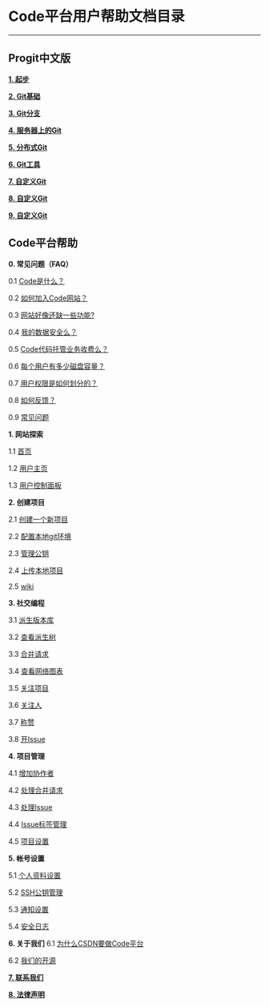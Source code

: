 # **Code平台用户帮助文档目录**

----------

## **Progit中文版**
**[1. 起步](/help/CSDN_Code/progit/zh/01-introduction/01-chapter1)**

**[2. Git基础](/help/CSDN_Code/progit/zh/02-git-basics/01-chapter2)**

**[3. Git分支](/help/CSDN_Code/progit/zh/03-git-branching/01-chapter3)**

**[4. 服务器上的Git](/help/CSDN_Code/progit/zh/04-git-server/01-chapter4)**

**[5. 分布式Git](/help/CSDN_Code/progit/zh/05-distributed-git/01-chapter5)**

**[6. Git工具](/help/CSDN_Code/progit/zh/06-git-tools/01-chapter6)**

**[7. 自定义Git](/help/CSDN_Code/progit/zh/07-customizing-git/01-chapter7)**

**[8. 自定义Git](/help/CSDN_Code/progit/zh/08-git-and-other-scms/01-chapter8)**

**[9. 自定义Git](/help/CSDN_Code/progit/zh/09-git-internals/01-chapter9)**

## **Code平台帮助**

**0. 常见问题（FAQ）**

0.1 [Code是什么？](/help/CSDN_Code/code_support/FAQ_0_1 "Code是什么？")

0.2 [如何加入Code网站？](/help/CSDN_Code/code_support/FAQ_0_2 "如何加入Code网站？")

0.3 [网站好像还缺一些功能?](/help/CSDN_Code/code_support/FAQ_0_4 "网站好像还缺一些功能?")

0.4 [我的数据安全么？](/help/CSDN_Code/code_support/FAQ_0_5 "我的数据安全么")

0.5 [Code代码托管业务收费么？](/help/CSDN_Code/code_support/FAQ_0_6 "Code代码托管业务收费么?")

0.6 [每个用户有多少磁盘容量？](/help/CSDN_Code/code_support/FAQ_0_7 "每个用户有多少磁盘容量?")

0.7 [用户权限是如何划分的？](/help/CSDN_Code/code_support/FAQ_0_8 "用户权限是如何划分的？")

0.8 [如何反馈？](/help/CSDN_Code/code_support/FAQ_0_9 "如何提交错误报告？")

0.9 [常见问题](/help/CSDN_Code/code_support/FAQ_0_10 "常见问题")

**1. 网站探索**

1.1 [首页](/help/CSDN_Code/code_support/FAQ_1_1 "首页")

1.2 [用户主页](/help/CSDN_Code/code_support/FAQ_1_7 "用户主页")

1.3 [用户控制面板](/help/CSDN_Code/code_support/FAQ_1_8 "用户控制面板")

**2. 创建项目**

2.1 [创建一个新项目](/help/CSDN_Code/code_support/FAQ_2_1 "创建一个新项目")

2.2 [配置本地git环境](/help/CSDN_Code/code_support/FAQ_2_2 "配置本地git环境")

2.3 [管理公钥](/help/CSDN_Code/code_support/FAQ_2_3 "管理公钥")

2.4 [上传本地项目](/help/CSDN_Code/code_support/FAQ_2_4 "上传本地项目")

2.5 [wiki](/help/CSDN_Code/code_support/FAQ_2_5 "wiki")

**3. 社交编程**

3.1 [派生版本库](/help/CSDN_Code/code_support/FAQ_3_1 "派生版本库")

3.2 [查看派生树](/help/CSDN_Code/code_support/FAQ_3_2 "查看派生树")

3.3 [合并请求](/help/CSDN_Code/code_support/FAQ_3_3 "合并请求")

3.4 [查看网络图表](/help/CSDN_Code/code_support/FAQ_3_4 "查看网络图表")

3.5 [关注项目](/help/CSDN_Code/code_support/FAQ_3_5 "关注项目")

3.6 [关注人](/help/CSDN_Code/code_support/FAQ_3_6 "关注人")

3.7 [称赞](/help/CSDN_Code/code_support/FAQ_3_7 "称赞")

3.8 [开Issue](/help/CSDN_Code/code_support/FAQ_3_8 "开Issue")

**4. 项目管理**

4.1 [增加协作者](/help/CSDN_Code/code_support/FAQ_4_1 "增加协作者")

4.2 [处理合并请求](/help/CSDN_Code/code_support/FAQ_4_2 "处理合并请求")

4.3 [处理Issue](/help/CSDN_Code/code_support/FAQ_4_3 "处理Issue")

4.4 [Issue标签管理](/help/CSDN_Code/code_support/FAQ_4_4 "Issue标签管理")

4.5 [项目设置](/help/CSDN_Code/code_support/FAQ_4_5 "项目设置")

**5. 帐号设置**

5.1 [个人资料设置](/help/CSDN_Code/code_support/FAQ_5_1 "个人资料设置")

5.2 [SSH公钥管理](/help/CSDN_Code/code_support/FAQ_5_2 "SSH公钥管理")

5.3 [通知设置](/help/CSDN_Code/code_support/FAQ_5_3 "通知设置")

5.4 [安全日志](/help/CSDN_Code/code_support/FAQ_5_4 "安全日志")

**6. 关于我们**
6.1 [为什么CSDN要做Code平台](/help/CSDN_Code/code_support/FAQ_6_1 "为什么CSDN要做Code平台")

6.2 [我们的开源](/help/CSDN_Code/code_support/FAQ_6_4 "我们的开源")

**[7. 联系我们](/help/CSDN_Code/code_support/FAQ_7 "联系我们")**

**[8. 法律声明](/help/CSDN_Code/code_support/FAQ_8 "法律声明")**